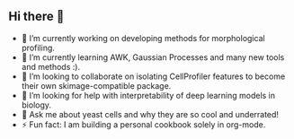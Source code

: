 ## Hi there 👋

- 🔭 I’m currently working on developing methods for morphological profiling.
- 🌱 I’m currently learning AWK, Gaussian Processes and many new tools and methods :).
- 👯 I’m looking to collaborate on isolating CellProfiler features to become their own skimage-compatible package.
- 🤔 I’m looking for help with interpretability of deep learning models in biology.
- 💬 Ask me about yeast cells and why they are so cool and underrated!
- ⚡ Fun fact: I am building a personal cookbook solely in org-mode. 
